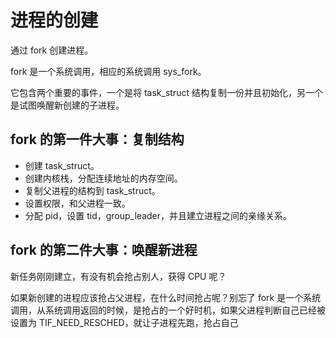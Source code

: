 # 进程的创建

通过 fork 创建进程。

fork 是一个系统调用，相应的系统调用 sys_fork。

它包含两个重要的事件，一个是将 task_struct 结构复制一份并且初始化，另一个是试图唤醒新创建的子进程。

## fork 的第一件大事：复制结构

- 创建 task_struct。
- 创建内核栈，分配连续地址的内存空间。
- 复制父进程的结构到 task_struct。
- 设置权限，和父进程一致。
- 分配 pid，设置 tid，group_leader，并且建立进程之间的亲缘关系。

## fork 的第二件大事：唤醒新进程

新任务刚刚建立，有没有机会抢占别人，获得 CPU 呢？

如果新创建的进程应该抢占父进程，在什么时间抢占呢？别忘了 fork 是一个系统调用，从系统调用返回的时候，是抢占的一个好时机，如果父进程判断自己已经被设置为 TIF_NEED_RESCHED，就让子进程先跑，抢占自己
